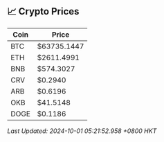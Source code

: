 ## 📈 Crypto Prices

| Coin | Price |
| ---- | ----- |
| BTC | $63735.1447 |
| ETH | $2611.4991 |
| BNB | $574.3027 |
| CRV | $0.2940 |
| ARB | $0.6196 |
| OKB | $41.5148 |
| DOGE | $0.1186 |

_Last Updated: 2024-10-01 05:21:52.958 +0800 HKT_